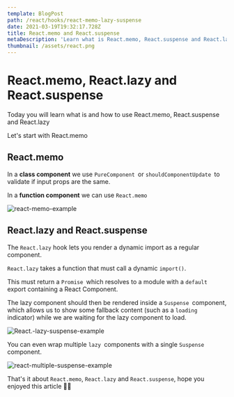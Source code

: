 ```yaml
---
template: BlogPost
path: /react/hooks/react-memo-lazy-suspense
date: 2021-03-19T19:32:17.728Z
title: React.memo and React.suspense
metaDescription: 'Learn what is React.memo, React.suspense and React.lazy'
thumbnail: /assets/react.png
---
```

# React.memo, React.lazy and React.suspense

Today you will learn what is and how to use React.memo, React.suspense and React.lazy

Let's start with React.memo

## React.memo

In a **class component** we use `PureComponent `or `shouldComponentUpdate `to validate if input props are the same.

In a **function component** we can use `React.memo`

![react-memo-example](/assets/reactmemo.png "React.memo example")

## React.lazy and React.suspense

The `React.lazy` hook lets you render a dynamic import as a regular component.

`React.lazy` takes a function that must call a dynamic `import()`.

This must return a `Promise `which resolves to a module with a `default `export containing a React Component.

The lazy component should then be rendered inside a `Suspense `component, which allows us to show some fallback content (such as a `loading `indicator) while we are waiting for the lazy component to load.

![React.-lazy-suspense-example](/assets/reactsupense.png "React.lazy and React.suspense example")

You can even wrap multiple `lazy `components with a single `Suspense `component.

![react-multiple-suspense-example](/assets/reactmultiplesuspense.png "Multiple React.suspense example")

That's it about `React.memo`, `React.lazy` and `React.suspense`, hope you enjoyed this article 👋😊
